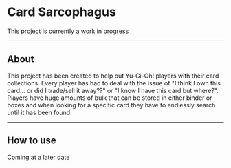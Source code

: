 # Card Sarcophagus

This project is currently a work in progress

---

## About
This project has been created to help out Yu-Gi-Oh! players with their card collections. Every player has had to deal with the issue of "I think I own this card... or did I trade/sell it away??" or "I know I have this card but where?". Players have huge amounts of bulk that can be stored in either binder or boxes and when looking for a specific card they have to endlessly search until it has been found.

---

## How to use
Coming at a later date